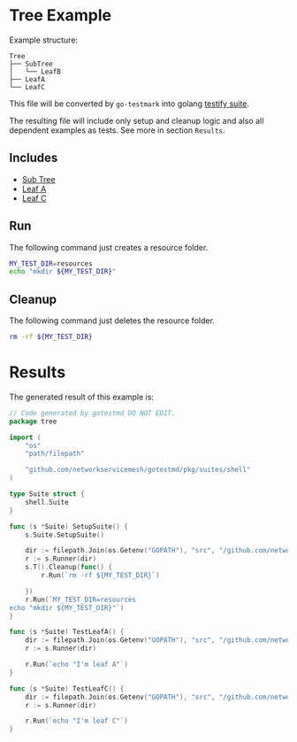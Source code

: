 # Tree Example

Example structure:
```
Tree
├── SubTree
│   └── LeafB
├── LeafA
└── LeafC
```

This file will be converted by `go-testmark` into golang [testify suite](https://github.com/stretchr/testify#suite-package).

The resulting file will include only setup and cleanup logic and also all dependent examples as tests. See more in section `Results`.

## Includes

- [Sub Tree](./SubTree)
- [Leaf A](./LeafA)
- [Leaf C](./LeafC)

## Run

The following command just creates a resource folder.

```bash
MY_TEST_DIR=resources 
echo "mkdir ${MY_TEST_DIR}"
```


## Cleanup

The following command just deletes the resource folder.

```bash
rm -rf ${MY_TEST_DIR}
```

# Results

The generated result of this example is:

```go
// Code generated by gotestmd DO NOT EDIT.
package tree

import (
	"os"
	"path/filepath"

	"github.com/networkservicemesh/gotestmd/pkg/suites/shell"
)

type Suite struct {
	shell.Suite
}

func (s *Suite) SetupSuite() {
	s.Suite.SetupSuite()

	dir := filepath.Join(os.Getenv("GOPATH"), "src", "/github.com/networkservicemesh/gotestmd/examples/Tree")
	r := s.Runner(dir)
	s.T().Cleanup(func() {
		r.Run(`rm -rf ${MY_TEST_DIR}`)

	})
	r.Run(`MY_TEST_DIR=resources 
echo "mkdir ${MY_TEST_DIR}"`)
}

func (s *Suite) TestLeafA() {
	dir := filepath.Join(os.Getenv("GOPATH"), "src", "/github.com/networkservicemesh/gotestmd/examples/Tree/LeafA")
	r := s.Runner(dir)

	r.Run(`echo "I'm leaf A"`)
}

func (s *Suite) TestLeafC() {
	dir := filepath.Join(os.Getenv("GOPATH"), "src", "/github.com/networkservicemesh/gotestmd/examples/Tree/LeafC")
	r := s.Runner(dir)

	r.Run(`echo "I'm leaf C"`)
}
```